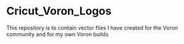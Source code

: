 # Cricut_Voron_Logos
This repository is to contain vector files I have created for the Voron community and for my own Voron builds
